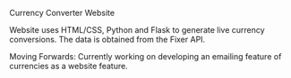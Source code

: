 Currency Converter Website

Website uses HTML/CSS, Python and Flask to generate live currency conversions. The data is obtained from the Fixer API.

Moving Forwards:
Currently working on developing an emailing feature of currencies as a website feature.
